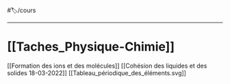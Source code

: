 #🏷️/cours 
____
# [[Taches_Physique-Chimie]]
[[Formation des ions et des molécules]]
[[Cohésion des liquides et des solides 18-03-2022]]
[[Tableau_périodique_des_éléments.svg]]